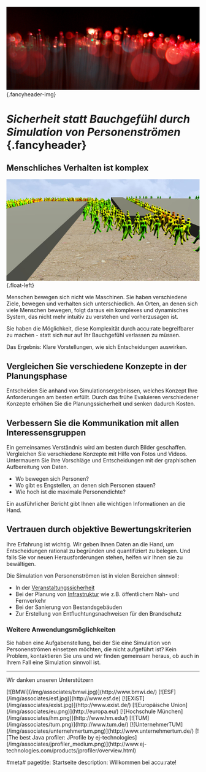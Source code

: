 ![](/img/accurate-bild-start.jpg) {.fancyheader-img}
# *Sicherheit statt Bauchgefühl durch Simulation von Personenströmen* {.fancyheader}

## Menschliches Verhalten ist komplex

![Shortest path SumoViz3D](/img/shortest_path.jpg) {.float-left}

Menschen bewegen sich nicht wie Maschinen. 
Sie haben verschiedene Ziele, bewegen und verhalten sich unterschiedlich. 
An Orten, an denen sich viele Menschen bewegen, folgt daraus ein komplexes und dynamisches System, das nicht mehr intuitiv zu verstehen und vorherzusagen ist.

Sie haben die Möglichkeit, diese Komplexität durch accu:rate begreifbarer zu machen - statt sich nur auf Ihr Bauchgefühl verlassen zu müssen.

Das Ergebnis: Klare Vorstellungen, wie sich Entscheidungen auswirken.

## Vergleichen Sie verschiedene Konzepte in der Planungsphase

Entscheiden Sie anhand von Simulationsergebnissen, welches Konzept Ihre Anforderungen am besten erfüllt. 
Durch das frühe Evaluieren verschiedener Konzepte erhöhen Sie die Planungssicherheit und senken dadurch Kosten.

## Verbessern Sie die Kommunikation mit allen Interessensgruppen

Ein gemeinsames Verständnis wird am besten durch Bilder geschaffen. 
Vergleichen Sie verschiedene Konzepte mit Hilfe von Fotos und Videos. 
Untermauern Sie Ihre Vorschläge und Entscheidungen mit der graphischen Aufbereitung von Daten. 

- Wo bewegen sich Personen? 
- Wo gibt es Engstellen, an denen sich Personen stauen? 
- Wie hoch ist die maximale Personendichte? 

Ein ausführlicher Bericht gibt Ihnen alle wichtigen Informationen an die Hand.

## Vertrauen durch objektive Bewertungskriterien

Ihre Erfahrung ist wichtig. 
Wir geben Ihnen Daten an die Hand, um Entscheidungen rational zu begründen und quantifiziert zu belegen. 
Und falls Sie vor neuen Herausforderungen stehen, helfen wir Ihnen sie zu bewältigen.

Die Simulation von Personenströmen ist in vielen Bereichen sinnvoll:

- In der [Veranstaltungssicherheit](/veranstaltungssicherheit)
- Bei der Planung von [Infrastruktur](/infrastrukturelle-gebaeude) wie z.B. öffentlichem Nah- und Fernverkehr
- Bei der Sanierung von Bestandsgebäuden
- Zur Erstellung von Entfluchtungsnachweisen für den Brandschutz 

### Weitere Anwendungsmöglichkeiten
Sie haben eine Aufgabenstellung, bei der Sie eine Simulation von Personenströmen einsetzen möchten, die nicht aufgeführt ist? 
Kein Problem, kontaktieren Sie uns und wir finden gemeinsam heraus, ob auch in Ihrem Fall eine Simulation sinnvoll ist.

-----------

Wir danken unseren Unterstützern

<div class="associates-logos" markdown="1">
[![BMWi](/img/associates/bmwi.jpg)](http://www.bmwi.de/)
[![ESF](/img/associates/esf.jpg)](http://www.esf.de)
[![EXiST](/img/associates/exist.jpg)](http://www.exist.de/)
[![Europäische Union](/img/associates/eu.png)](http://europa.eu/)
[![Hochschule München](/img/associates/hm.png)](http://www.hm.edu/)
[![TUM](/img/associates/tum.png)](http://www.tum.de/)
[![UnternehmerTUM](/img/associates/unternehmertum.png)](http://www.unternehmertum.de/)
[![The best Java profiler: JProfile by ej-technologies](/img/associates/jprofiler_medium.png)](http://www.ej-technologies.com/products/jprofiler/overview.html)
</div>

#meta#
pagetitle: Startseite
description: Willkommen bei accu:rate!
